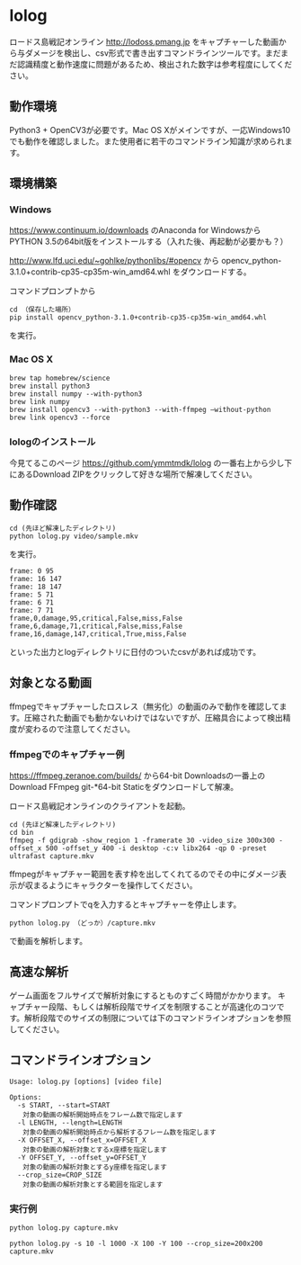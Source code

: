 # lolog
ロードス島戦記オンライン http://lodoss.pmang.jp をキャプチャーした動画から与ダメージを検出し、csv形式で書き出すコマンドラインツールです。まだまだ認識精度と動作速度に問題があるため、検出された数字は参考程度にしてください。

## 動作環境
Python3 + OpenCV3が必要です。Mac OS Xがメインですが、一応Windows10でも動作を確認しました。また使用者に若干のコマンドライン知識が求められます。

## 環境構築

### Windows

https://www.continuum.io/downloads のAnaconda for WindowsからPYTHON 3.5の64bit版をインストールする（入れた後、再起動が必要かも？）

http://www.lfd.uci.edu/~gohlke/pythonlibs/#opencv
から
opencv_python-3.1.0+contrib-cp35-cp35m-win_amd64.whl
をダウンロードする。

コマンドプロンプトから
```
cd （保存した場所）
pip install opencv_python-3.1.0+contrib-cp35-cp35m-win_amd64.whl
```
を実行。

### Mac OS X

```
brew tap homebrew/science
brew install python3
brew install numpy --with-python3
brew link numpy
brew install opencv3 --with-python3 --with-ffmpeg —without-python
brew link opencv3 --force
```

### lologのインストール
今見てるこのページ https://github.com/ymmtmdk/lolog の一番右上から少し下にあるDownload ZIPをクリックして好きな場所で解凍してください。

## 動作確認
```
cd (先ほど解凍したディレクトリ)
python lolog.py video/sample.mkv
```

を実行。

```
frame: 0 95
frame: 16 147
frame: 18 147
frame: 5 71
frame: 6 71
frame: 7 71
frame,0,damage,95,critical,False,miss,False
frame,6,damage,71,critical,False,miss,False
frame,16,damage,147,critical,True,miss,False
```

といった出力とlogディレクトリに日付のついたcsvがあれば成功です。

## 対象となる動画
ffmpegでキャプチャーしたロスレス（無劣化）の動画のみで動作を確認してます。圧縮された動画でも動かないわけではないですが、圧縮具合によって検出精度が変わるので注意してください。

### ffmpegでのキャプチャー例

https://ffmpeg.zeranoe.com/builds/ から64-bit Downloadsの一番上のDownload FFmpeg git-*64-bit Staticをダウンロードして解凍。

ロードス島戦記オンラインのクライアントを起動。

```
cd (先ほど解凍したディレクトリ)
cd bin
ffmpeg -f gdigrab -show_region 1 -framerate 30 -video_size 300x300 -offset_x 500 -offset_y 400 -i desktop -c:v libx264 -qp 0 -preset ultrafast capture.mkv
```

ffmpegがキャプチャー範囲を表す枠を出してくれてるのでその中にダメージ表示が収まるようにキャラクターを操作してください。

コマンドプロンプトでqを入力するとキャプチャーを停止します。

```
python lolog.py （どっか）/capture.mkv
```

で動画を解析します。

## 高速な解析

ゲーム画面をフルサイズで解析対象にするとものすごく時間がかかります。
キャプチャー段階、もしくは解析段階でサイズを制限することが高速化のコツです。解析段階でのサイズの制限については下のコマンドラインオプションを参照してください。

## コマンドラインオプション

```
Usage: lolog.py [options] [video file]

Options:
  -s START, --start=START
　　対象の動画の解析開始時点をフレーム数で指定します
  -l LENGTH, --length=LENGTH
　　対象の動画の解析開始時点から解析するフレーム数を指定します
  -X OFFSET_X, --offset_x=OFFSET_X
　　対象の動画の解析対象とするx座標を指定します
  -Y OFFSET_Y, --offset_y=OFFSET_Y
　　対象の動画の解析対象とするy座標を指定します
  --crop_size=CROP_SIZE
　　対象の動画の解析対象とする範囲を指定します
```

### 実行例
```
python lolog.py capture.mkv
```
```
python lolog.py -s 10 -l 1000 -X 100 -Y 100 --crop_size=200x200 capture.mkv
```
